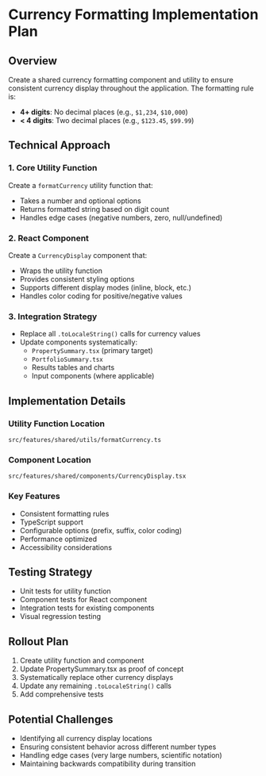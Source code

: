 # Currency Formatting Implementation Plan

## Overview
Create a shared currency formatting component and utility to ensure consistent currency display throughout the application. The formatting rule is:
- **4+ digits**: No decimal places (e.g., `$1,234`, `$10,000`)
- **< 4 digits**: Two decimal places (e.g., `$123.45`, `$99.99`)

## Technical Approach

### 1. Core Utility Function
Create a `formatCurrency` utility function that:
- Takes a number and optional options
- Returns formatted string based on digit count
- Handles edge cases (negative numbers, zero, null/undefined)

### 2. React Component
Create a `CurrencyDisplay` component that:
- Wraps the utility function
- Provides consistent styling options
- Supports different display modes (inline, block, etc.)
- Handles color coding for positive/negative values

### 3. Integration Strategy
- Replace all `.toLocaleString()` calls for currency values
- Update components systematically:
  - `PropertySummary.tsx` (primary target)
  - `PortfolioSummary.tsx`
  - Results tables and charts
  - Input components (where applicable)

## Implementation Details

### Utility Function Location
`src/features/shared/utils/formatCurrency.ts`

### Component Location
`src/features/shared/components/CurrencyDisplay.tsx`

### Key Features
- Consistent formatting rules
- TypeScript support
- Configurable options (prefix, suffix, color coding)
- Performance optimized
- Accessibility considerations

## Testing Strategy
- Unit tests for utility function
- Component tests for React component
- Integration tests for existing components
- Visual regression testing

## Rollout Plan
1. Create utility function and component
2. Update PropertySummary.tsx as proof of concept
3. Systematically replace other currency displays
4. Update any remaining `.toLocaleString()` calls
5. Add comprehensive tests

## Potential Challenges
- Identifying all currency display locations
- Ensuring consistent behavior across different number types
- Handling edge cases (very large numbers, scientific notation)
- Maintaining backwards compatibility during transition